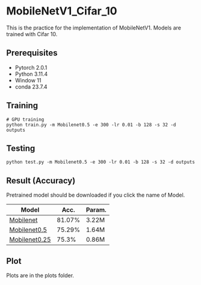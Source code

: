 # MobileNetV1_Cifar_10

This is the practice for the implementation of MobileNetV1.  Models are trained with Cifar 10.

## Prerequisites
- Pytorch 2.0.1
- Python 3.11.4
- Window 11
- conda 23.7.4

## Training
```
# GPU training
python train.py -m Mobilenet0.5 -e 300 -lr 0.01 -b 128 -s 32 -d outputs
```

## Testing
```
python test.py -m Mobilenet0.5 -e 300 -lr 0.01 -b 128 -s 32 -d outputs
```

## Result (Accuracy)

Pretrained model should be downloaded if you click the name of Model.

| Model             | Acc.        | Param.        |
| ----------------- | ----------- |----------- |
| [Mobilenet]()          | 81.07%      |  3.22M     |
| [Mobilenet0.5]()          | 75.29%      |1.64M      |
| [Mobilenet0.25]()         | 75.3%      | 0.86M      |


## Plot
Plots are in the plots folder.
